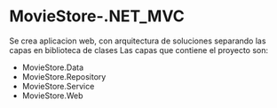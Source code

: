 # MovieStore-.NET_MVC
Se crea aplicacion web, con arquitectura de soluciones separando las capas en biblioteca de clases
Las capas que contiene el proyecto son:
<br/>
* MovieStore.Data<br/>
* MovieStore.Repository<br/>
* MovieStore.Service<br/>
* MovieStore.Web<br/>
